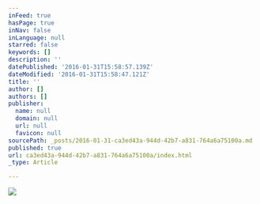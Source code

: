 ```yaml
---
inFeed: true
hasPage: true
inNav: false
inLanguage: null
starred: false
keywords: []
description: ''
datePublished: '2016-01-31T15:58:57.139Z'
dateModified: '2016-01-31T15:58:47.121Z'
title: ''
author: []
authors: []
publisher:
  name: null
  domain: null
  url: null
  favicon: null
sourcePath: _posts/2016-01-31-ca3ed43a-944d-42b7-a831-764a6a75100a.md
published: true
url: ca3ed43a-944d-42b7-a831-764a6a75100a/index.html
_type: Article

---
```

![](https://the-grid-user-content.s3-us-west-2.amazonaws.com/1227e68d-9058-4483-aba0-d3c913eb7769.jpg)